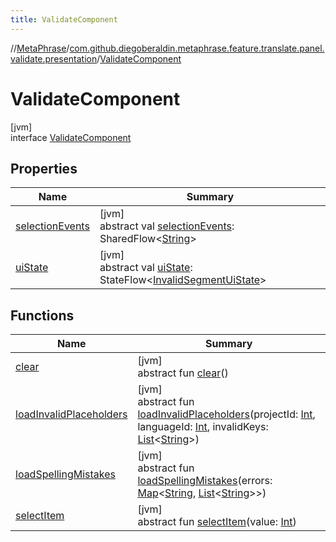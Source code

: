 ```yaml
---
title: ValidateComponent
---
```

//[MetaPhrase](../../../index.html)/[com.github.diegoberaldin.metaphrase.feature.translate.panel.validate.presentation](../index.html)/[ValidateComponent](index.html)



# ValidateComponent



[jvm]\
interface [ValidateComponent](index.html)



## Properties


| Name | Summary |
|---|---|
| [selectionEvents](selection-events.html) | [jvm]<br>abstract val [selectionEvents](selection-events.html): SharedFlow&lt;[String](https://kotlinlang.org/api/latest/jvm/stdlib/kotlin/-string/index.html)&gt; |
| [uiState](ui-state.html) | [jvm]<br>abstract val [uiState](ui-state.html): StateFlow&lt;[InvalidSegmentUiState](../-invalid-segment-ui-state/index.html)&gt; |


## Functions


| Name | Summary |
|---|---|
| [clear](clear.html) | [jvm]<br>abstract fun [clear](clear.html)() |
| [loadInvalidPlaceholders](load-invalid-placeholders.html) | [jvm]<br>abstract fun [loadInvalidPlaceholders](load-invalid-placeholders.html)(projectId: [Int](https://kotlinlang.org/api/latest/jvm/stdlib/kotlin/-int/index.html), languageId: [Int](https://kotlinlang.org/api/latest/jvm/stdlib/kotlin/-int/index.html), invalidKeys: [List](https://kotlinlang.org/api/latest/jvm/stdlib/kotlin.collections/-list/index.html)&lt;[String](https://kotlinlang.org/api/latest/jvm/stdlib/kotlin/-string/index.html)&gt;) |
| [loadSpellingMistakes](load-spelling-mistakes.html) | [jvm]<br>abstract fun [loadSpellingMistakes](load-spelling-mistakes.html)(errors: [Map](https://kotlinlang.org/api/latest/jvm/stdlib/kotlin.collections/-map/index.html)&lt;[String](https://kotlinlang.org/api/latest/jvm/stdlib/kotlin/-string/index.html), [List](https://kotlinlang.org/api/latest/jvm/stdlib/kotlin.collections/-list/index.html)&lt;[String](https://kotlinlang.org/api/latest/jvm/stdlib/kotlin/-string/index.html)&gt;&gt;) |
| [selectItem](select-item.html) | [jvm]<br>abstract fun [selectItem](select-item.html)(value: [Int](https://kotlinlang.org/api/latest/jvm/stdlib/kotlin/-int/index.html)) |

